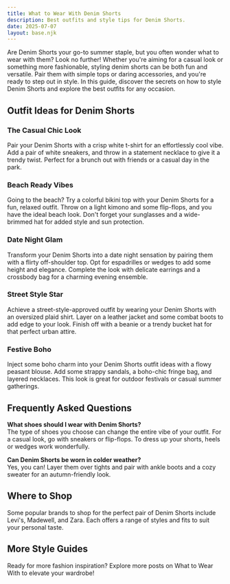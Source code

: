 ```yaml
---  
title: What to Wear With Denim Shorts  
description: Best outfits and style tips for Denim Shorts.  
date: 2025-07-07  
layout: base.njk  
---
```


Are Denim Shorts your go-to summer staple, but you often wonder what to wear with them? Look no further! Whether you're aiming for a casual look or something more fashionable, styling denim shorts can be both fun and versatile. Pair them with simple tops or daring accessories, and you're ready to step out in style. In this guide, discover the secrets on how to style Denim Shorts and explore the best outfits for any occasion.

## Outfit Ideas for Denim Shorts

### The Casual Chic Look  
Pair your Denim Shorts with a crisp white t-shirt for an effortlessly cool vibe. Add a pair of white sneakers, and throw in a statement necklace to give it a trendy twist. Perfect for a brunch out with friends or a casual day in the park.

### Beach Ready Vibes  
Going to the beach? Try a colorful bikini top with your Denim Shorts for a fun, relaxed outfit. Throw on a light kimono and some flip-flops, and you have the ideal beach look. Don't forget your sunglasses and a wide-brimmed hat for added style and sun protection.

### Date Night Glam  
Transform your Denim Shorts into a date night sensation by pairing them with a flirty off-shoulder top. Opt for espadrilles or wedges to add some height and elegance. Complete the look with delicate earrings and a crossbody bag for a charming evening ensemble.

### Street Style Star  
Achieve a street-style-approved outfit by wearing your Denim Shorts with an oversized plaid shirt. Layer on a leather jacket and some combat boots to add edge to your look. Finish off with a beanie or a trendy bucket hat for that perfect urban attire.

### Festive Boho  
Inject some boho charm into your Denim Shorts outfit ideas with a flowy peasant blouse. Add some strappy sandals, a boho-chic fringe bag, and layered necklaces. This look is great for outdoor festivals or casual summer gatherings.

## Frequently Asked Questions

**What shoes should I wear with Denim Shorts?**  
The type of shoes you choose can change the entire vibe of your outfit. For a casual look, go with sneakers or flip-flops. To dress up your shorts, heels or wedges work wonderfully.

**Can Denim Shorts be worn in colder weather?**  
Yes, you can! Layer them over tights and pair with ankle boots and a cozy sweater for an autumn-friendly look.

## Where to Shop  
Some popular brands to shop for the perfect pair of Denim Shorts include Levi's, Madewell, and Zara. Each offers a range of styles and fits to suit your personal taste.

## More Style Guides  
Ready for more fashion inspiration? Explore more posts on What to Wear With to elevate your wardrobe!